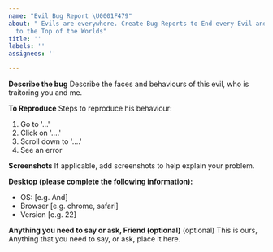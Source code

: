 ```yaml
---
name: "Evil Bug Report \U0001F479"
about: " Evils are everywhere. Create Bug Reports to End every Evil and Push Toodolee
  to the Top of the Worlds"
title: ''
labels: ''
assignees: ''

---
```


**Describe the bug**
Describe the faces and behaviours of this evil, who is traitoring you and me.

**To Reproduce**
Steps to reproduce his behaviour:
1. Go to '...'
2. Click on '....'
3. Scroll down to '....'
4. See an error


**Screenshots**
If applicable, add screenshots to help explain your problem.

**Desktop (please complete the following information):**
 - OS: [e.g. And]
 - Browser [e.g. chrome, safari]
 - Version [e.g. 22]


**Anything you need to say or ask, Friend (optional)**
(optional) This is ours, Anything that you need to say, or ask, place it here.
